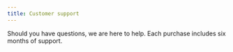 ```yaml
---
title: Customer support
---
```


Should you have questions, we are here to help. Each purchase includes six months of support. 